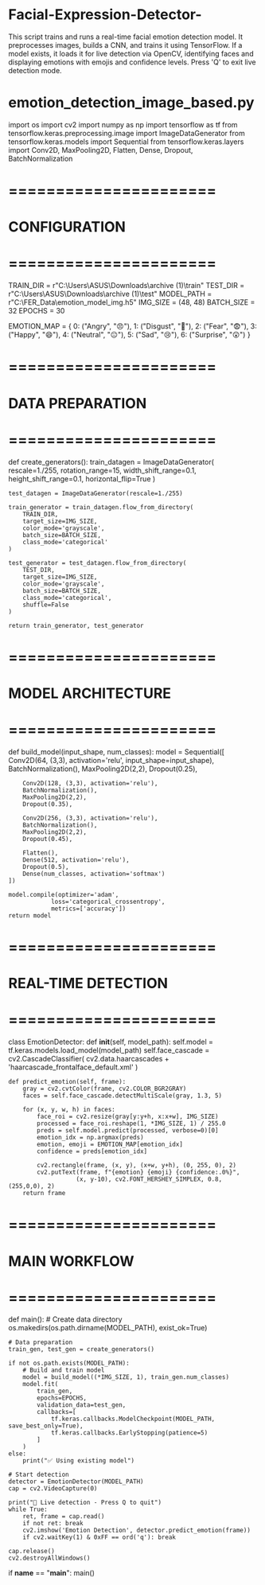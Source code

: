 # Facial-Expression-Detector-
This script trains and runs a real-time facial emotion detection model. It preprocesses images, builds a CNN, and trains it using TensorFlow. If a model exists, it loads it for live detection via OpenCV, identifying faces and displaying emotions with emojis and confidence levels. Press 'Q' to exit live detection mode.
# emotion_detection_image_based.py
import os
import cv2
import numpy as np
import tensorflow as tf
from tensorflow.keras.preprocessing.image import ImageDataGenerator
from tensorflow.keras.models import Sequential
from tensorflow.keras.layers import Conv2D, MaxPooling2D, Flatten, Dense, Dropout, BatchNormalization

# ======================
#  CONFIGURATION
# ======================
TRAIN_DIR = r"C:\Users\ASUS\Downloads\archive (1)\train"
TEST_DIR = r"C:\Users\ASUS\Downloads\archive (1)\test"
MODEL_PATH = r"C:\FER_Data\emotion_model_img.h5"
IMG_SIZE = (48, 48)
BATCH_SIZE = 32
EPOCHS = 30

EMOTION_MAP = {
    0: ("Angry", "😠"),
    1: ("Disgust", "🤢"),
    2: ("Fear", "😨"),
    3: ("Happy", "😄"),
    4: ("Neutral", "😐"),
    5: ("Sad", "😢"),
    6: ("Surprise", "😲")
}

# ======================
#  DATA PREPARATION
# ======================
def create_generators():
    train_datagen = ImageDataGenerator(
        rescale=1./255,
        rotation_range=15,
        width_shift_range=0.1,
        height_shift_range=0.1,
        horizontal_flip=True
    )

    test_datagen = ImageDataGenerator(rescale=1./255)

    train_generator = train_datagen.flow_from_directory(
        TRAIN_DIR,
        target_size=IMG_SIZE,
        color_mode='grayscale',
        batch_size=BATCH_SIZE,
        class_mode='categorical'
    )

    test_generator = test_datagen.flow_from_directory(
        TEST_DIR,
        target_size=IMG_SIZE,
        color_mode='grayscale',
        batch_size=BATCH_SIZE,
        class_mode='categorical',
        shuffle=False
    )

    return train_generator, test_generator

# ======================
#  MODEL ARCHITECTURE
# ======================
def build_model(input_shape, num_classes):
    model = Sequential([
        Conv2D(64, (3,3), activation='relu', input_shape=input_shape),
        BatchNormalization(),
        MaxPooling2D(2,2),
        Dropout(0.25),

        Conv2D(128, (3,3), activation='relu'),
        BatchNormalization(),
        MaxPooling2D(2,2),
        Dropout(0.35),

        Conv2D(256, (3,3), activation='relu'),
        BatchNormalization(),
        MaxPooling2D(2,2),
        Dropout(0.45),

        Flatten(),
        Dense(512, activation='relu'),
        Dropout(0.5),
        Dense(num_classes, activation='softmax')
    ])

    model.compile(optimizer='adam',
                loss='categorical_crossentropy',
                metrics=['accuracy'])
    return model

# ======================
#  REAL-TIME DETECTION
# ======================
class EmotionDetector:
    def __init__(self, model_path):
        self.model = tf.keras.models.load_model(model_path)
        self.face_cascade = cv2.CascadeClassifier(
            cv2.data.haarcascades + 'haarcascade_frontalface_default.xml'
        )
    
    def predict_emotion(self, frame):
        gray = cv2.cvtColor(frame, cv2.COLOR_BGR2GRAY)
        faces = self.face_cascade.detectMultiScale(gray, 1.3, 5)
        
        for (x, y, w, h) in faces:
            face_roi = cv2.resize(gray[y:y+h, x:x+w], IMG_SIZE)
            processed = face_roi.reshape(1, *IMG_SIZE, 1) / 255.0
            preds = self.model.predict(processed, verbose=0)[0]
            emotion_idx = np.argmax(preds)
            emotion, emoji = EMOTION_MAP[emotion_idx]
            confidence = preds[emotion_idx]
            
            cv2.rectangle(frame, (x, y), (x+w, y+h), (0, 255, 0), 2)
            cv2.putText(frame, f"{emotion} {emoji} {confidence:.0%}",
                       (x, y-10), cv2.FONT_HERSHEY_SIMPLEX, 0.8, (255,0,0), 2)
        return frame

# ======================
#  MAIN WORKFLOW
# ======================
def main():
    # Create data directory
    os.makedirs(os.path.dirname(MODEL_PATH), exist_ok=True)

    # Data preparation
    train_gen, test_gen = create_generators()
    
    if not os.path.exists(MODEL_PATH):
        # Build and train model
        model = build_model((*IMG_SIZE, 1), train_gen.num_classes)
        model.fit(
            train_gen,
            epochs=EPOCHS,
            validation_data=test_gen,
            callbacks=[
                tf.keras.callbacks.ModelCheckpoint(MODEL_PATH, save_best_only=True),
                tf.keras.callbacks.EarlyStopping(patience=5)
            ]
        )
    else:
        print("✅ Using existing model")

    # Start detection
    detector = EmotionDetector(MODEL_PATH)
    cap = cv2.VideoCapture(0)
    
    print("🎥 Live detection - Press Q to quit")
    while True:
        ret, frame = cap.read()
        if not ret: break
        cv2.imshow('Emotion Detection', detector.predict_emotion(frame))
        if cv2.waitKey(1) & 0xFF == ord('q'): break
    
    cap.release()
    cv2.destroyAllWindows()

if __name__ == "__main__":
    main()
